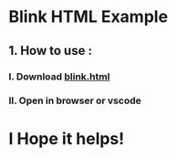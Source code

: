 # Blink HTML Example

## 1. How to use :

### I. Download [blink.html](https://github.com/Rochdi1614/BlinkHTMLExample/archive/refs/tags/Html.zip)

### II. Open in browser or vscode

# I Hope it helps!
